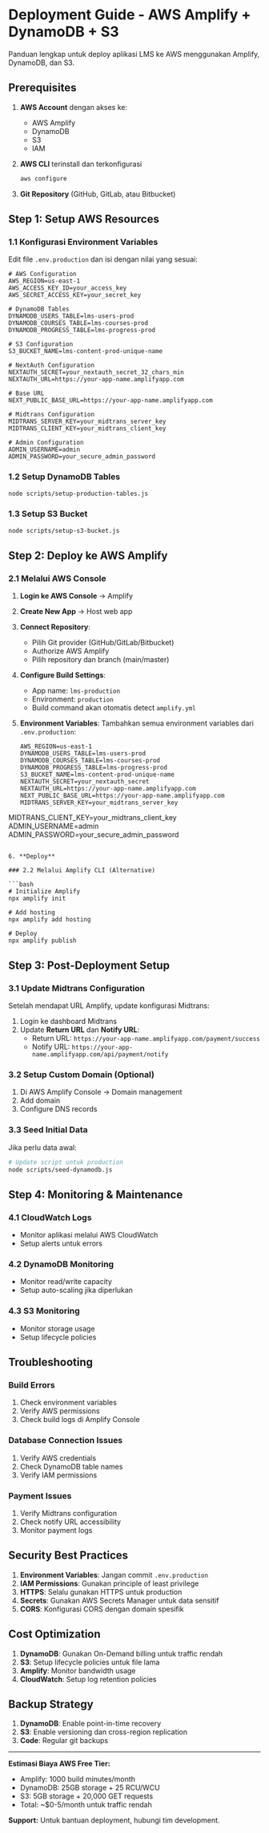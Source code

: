 # Deployment Guide - AWS Amplify + DynamoDB + S3

Panduan lengkap untuk deploy aplikasi LMS ke AWS menggunakan Amplify, DynamoDB, dan S3.

## Prerequisites

1. **AWS Account** dengan akses ke:
   - AWS Amplify
   - DynamoDB
   - S3
   - IAM

2. **AWS CLI** terinstall dan terkonfigurasi
   ```bash
   aws configure
   ```

3. **Git Repository** (GitHub, GitLab, atau Bitbucket)

## Step 1: Setup AWS Resources

### 1.1 Konfigurasi Environment Variables

Edit file `.env.production` dan isi dengan nilai yang sesuai:

```env
# AWS Configuration
AWS_REGION=us-east-1
AWS_ACCESS_KEY_ID=your_access_key
AWS_SECRET_ACCESS_KEY=your_secret_key

# DynamoDB Tables
DYNAMODB_USERS_TABLE=lms-users-prod
DYNAMODB_COURSES_TABLE=lms-courses-prod
DYNAMODB_PROGRESS_TABLE=lms-progress-prod

# S3 Configuration
S3_BUCKET_NAME=lms-content-prod-unique-name

# NextAuth Configuration
NEXTAUTH_SECRET=your_nextauth_secret_32_chars_min
NEXTAUTH_URL=https://your-app-name.amplifyapp.com

# Base URL
NEXT_PUBLIC_BASE_URL=https://your-app-name.amplifyapp.com

# Midtrans Configuration
MIDTRANS_SERVER_KEY=your_midtrans_server_key
MIDTRANS_CLIENT_KEY=your_midtrans_client_key

# Admin Configuration
ADMIN_USERNAME=admin
ADMIN_PASSWORD=your_secure_admin_password
```

### 1.2 Setup DynamoDB Tables

```bash
node scripts/setup-production-tables.js
```

### 1.3 Setup S3 Bucket

```bash
node scripts/setup-s3-bucket.js
```

## Step 2: Deploy ke AWS Amplify

### 2.1 Melalui AWS Console

1. **Login ke AWS Console** → Amplify
2. **Create New App** → Host web app
3. **Connect Repository**:
   - Pilih Git provider (GitHub/GitLab/Bitbucket)
   - Authorize AWS Amplify
   - Pilih repository dan branch (main/master)

4. **Configure Build Settings**:
   - App name: `lms-production`
   - Environment: `production`
   - Build command akan otomatis detect `amplify.yml`

5. **Environment Variables**:
   Tambahkan semua environment variables dari `.env.production`:
   ```
   AWS_REGION=us-east-1
   DYNAMODB_USERS_TABLE=lms-users-prod
   DYNAMODB_COURSES_TABLE=lms-courses-prod
   DYNAMODB_PROGRESS_TABLE=lms-progress-prod
   S3_BUCKET_NAME=lms-content-prod-unique-name
   NEXTAUTH_SECRET=your_nextauth_secret
   NEXTAUTH_URL=https://your-app-name.amplifyapp.com
   NEXT_PUBLIC_BASE_URL=https://your-app-name.amplifyapp.com
   MIDTRANS_SERVER_KEY=your_midtrans_server_key
MIDTRANS_CLIENT_KEY=your_midtrans_client_key
   ADMIN_USERNAME=admin
   ADMIN_PASSWORD=your_secure_admin_password
   ```

6. **Deploy**

### 2.2 Melalui Amplify CLI (Alternative)

```bash
# Initialize Amplify
npx amplify init

# Add hosting
npx amplify add hosting

# Deploy
npx amplify publish
```

## Step 3: Post-Deployment Setup

### 3.1 Update Midtrans Configuration

Setelah mendapat URL Amplify, update konfigurasi Midtrans:
1. Login ke dashboard Midtrans
2. Update **Return URL** dan **Notify URL**:
   - Return URL: `https://your-app-name.amplifyapp.com/payment/success`
   - Notify URL: `https://your-app-name.amplifyapp.com/api/payment/notify`

### 3.2 Setup Custom Domain (Optional)

1. Di AWS Amplify Console → Domain management
2. Add domain
3. Configure DNS records

### 3.3 Seed Initial Data

Jika perlu data awal:
```bash
# Update script untuk production
node scripts/seed-dynamodb.js
```

## Step 4: Monitoring & Maintenance

### 4.1 CloudWatch Logs
- Monitor aplikasi melalui AWS CloudWatch
- Setup alerts untuk errors

### 4.2 DynamoDB Monitoring
- Monitor read/write capacity
- Setup auto-scaling jika diperlukan

### 4.3 S3 Monitoring
- Monitor storage usage
- Setup lifecycle policies

## Troubleshooting

### Build Errors
1. Check environment variables
2. Verify AWS permissions
3. Check build logs di Amplify Console

### Database Connection Issues
1. Verify AWS credentials
2. Check DynamoDB table names
3. Verify IAM permissions

### Payment Issues
1. Verify Midtrans configuration
2. Check notify URL accessibility
3. Monitor payment logs

## Security Best Practices

1. **Environment Variables**: Jangan commit `.env.production`
2. **IAM Permissions**: Gunakan principle of least privilege
3. **HTTPS**: Selalu gunakan HTTPS untuk production
4. **Secrets**: Gunakan AWS Secrets Manager untuk data sensitif
5. **CORS**: Konfigurasi CORS dengan domain spesifik

## Cost Optimization

1. **DynamoDB**: Gunakan On-Demand billing untuk traffic rendah
2. **S3**: Setup lifecycle policies untuk file lama
3. **Amplify**: Monitor bandwidth usage
4. **CloudWatch**: Setup log retention policies

## Backup Strategy

1. **DynamoDB**: Enable point-in-time recovery
2. **S3**: Enable versioning dan cross-region replication
3. **Code**: Regular git backups

---

**Estimasi Biaya AWS Free Tier:**
- Amplify: 1000 build minutes/month
- DynamoDB: 25GB storage + 25 RCU/WCU
- S3: 5GB storage + 20,000 GET requests
- Total: ~$0-5/month untuk traffic rendah

**Support:**
Untuk bantuan deployment, hubungi tim development.